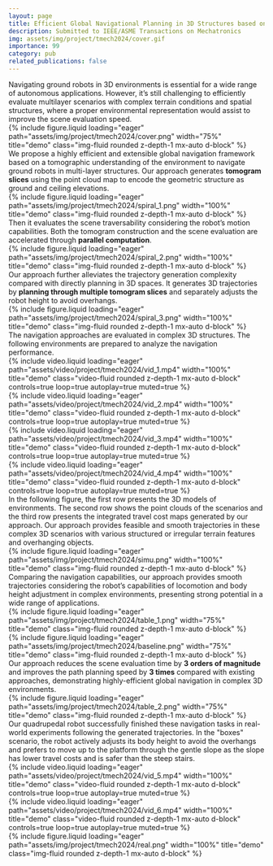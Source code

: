 ```yaml
---
layout: page
title: Efficient Global Navigational Planning in 3D Structures based on Point Cloud Tomography
description: Submitted to IEEE/ASME Transactions on Mechatronics
img: assets/img/project/tmech2024/cover.gif
importance: 99
category: pub
related_publications: false
---
```


<div class="caption">
    Navigating ground robots in 3D environments is essential for a wide range of autonomous applications.
    However, it’s still challenging to efficiently evaluate multilayer scenarios with complex terrain conditions and spatial structures, where a proper environmental representation would assist to improve the scene evaluation speed.
</div>

<div class="row">
    <div class="col-sm mt-3 mt-md-0">
        {% include figure.liquid loading="eager" path="assets/img/project/tmech2024/cover.png" width="75%" title="demo" class="img-fluid rounded z-depth-1 mx-auto d-block" %}
    </div>
</div>

<div class="caption">
    We propose a highly efficient and extensible global navigation framework based on a tomographic understanding of the environment to navigate ground robots in multi-layer structures.
    Our approach generates <b>tomogram slices</b> using the point cloud map to encode the geometric structure as ground and ceiling elevations.
</div>

<div class="row">
    <div class="col-sm mt-3 mt-md-0">
        {% include figure.liquid loading="eager" path="assets/img/project/tmech2024/spiral_1.png" width="100%" title="demo" class="img-fluid rounded z-depth-1 mx-auto d-block" %}
    </div>
</div>

<div class="caption">
    Then it evaluates the scene traversability considering the robot’s motion capabilities.
    Both the tomogram construction and the scene evaluation are accelerated through <b>parallel computation</b>.
</div>

<div class="row">
    <div class="col-sm mt-3 mt-md-0">
        {% include figure.liquid loading="eager" path="assets/img/project/tmech2024/spiral_2.png" width="100%" title="demo" class="img-fluid rounded z-depth-1 mx-auto d-block" %}
    </div>
</div>

<div class="caption">
    Our approach further alleviates the trajectory generation complexity compared with directly planning in 3D spaces. 
    It generates 3D trajectories by <b>planning through multiple tomogram slices</b> and separately adjusts the robot height to avoid overhangs.
</div>

<div class="row">
    <div class="col-sm mt-3 mt-md-0">
        {% include figure.liquid loading="eager" path="assets/img/project/tmech2024/spiral_3.png" width="100%" title="demo" class="img-fluid rounded z-depth-1 mx-auto d-block" %}
    </div>
</div>

<div class="caption">
    The navigation approaches are evaluated in complex 3D structures. 
    The following environments are prepared to analyze the navigation performance.
</div>

<div class="row row-cols-2">
    <div class="col-sm mt-3 mt-md-0">
        {% include video.liquid loading="eager" path="assets/video/project/tmech2024/vid_1.mp4" width="100%" title="demo" class="video-fluid rounded z-depth-1 mx-auto d-block" controls=true loop=true autoplay=true muted=true %}
    </div>
    <div class="col-sm mt-3 mt-md-0">
        {% include video.liquid loading="eager" path="assets/video/project/tmech2024/vid_2.mp4" width="100%" title="demo" class="video-fluid rounded z-depth-1 mx-auto d-block" controls=true loop=true autoplay=true muted=true %}
    </div>
    <div class="col-sm mt-3 mt-md-0">
        {% include video.liquid loading="eager" path="assets/video/project/tmech2024/vid_3.mp4" width="100%" title="demo" class="video-fluid rounded z-depth-1 mx-auto d-block" controls=true loop=true autoplay=true muted=true %}
    </div>
    <div class="col-sm mt-3 mt-md-0">
        {% include video.liquid loading="eager" path="assets/video/project/tmech2024/vid_4.mp4" width="100%" title="demo" class="video-fluid rounded z-depth-1 mx-auto d-block" controls=true loop=true autoplay=true muted=true %}
    </div>
</div>

<div class="caption">
    In the following figure, the first row presents the 3D models of environments. 
    The second row shows the point clouds of the scenarios and the third row presents the integrated travel cost maps generated by our approach. 
    Our approach provides feasible and smooth trajectories in these complex 3D scenarios with various structured or irregular terrain features and overhanging objects.
</div>

<div class="row">
    <div class="col-sm mt-3 mt-md-0">
        {% include figure.liquid loading="eager" path="assets/img/project/tmech2024/simu.png" width="100%" title="demo" class="img-fluid rounded z-depth-1 mx-auto d-block" %}
    </div>
</div>

<div class="caption">
    Comparing the navigation capabilities, our approach provides smooth trajectories considering the robot’s capabilities of locomotion and body height adjustment in complex environments, presenting strong potential in a wide range of applications.
</div>

<div class="row">
    <div class="col-sm mt-3 mt-md-0">
        {% include figure.liquid loading="eager" path="assets/img/project/tmech2024/table_1.png" width="75%" title="demo" class="img-fluid rounded z-depth-1 mx-auto d-block" %}
    </div>
</div>

<div class="row">
    <div class="col-sm mt-3 mt-md-0">
        {% include figure.liquid loading="eager" path="assets/img/project/tmech2024/baseline.png" width="75%" title="demo" class="img-fluid rounded z-depth-1 mx-auto d-block" %}
    </div>
</div>

<div class="caption">
    Our approach reduces the scene evaluation time by <b>3 orders of magnitude</b> and improves the path planning speed by <b>3 times</b> compared with existing approaches, demonstrating highly-efficient global navigation in complex 3D environments.
</div>

<div class="row">
    <div class="col-sm mt-3 mt-md-0">
        {% include figure.liquid loading="eager" path="assets/img/project/tmech2024/table_2.png" width="75%" title="demo" class="img-fluid rounded z-depth-1 mx-auto d-block" %}
    </div>
</div>

<div class="caption">
    Our quadrupedal robot successfully finished these navigation tasks in real-world experiments following the generated trajectories. 
    In the "boxes" scenario, the robot actively adjusts its body height to avoid the overhangs and prefers to move up to the platform through the gentle slope as the slope has lower travel costs and is safer than the steep stairs.
</div>

<div class="row row-cols-2">
    <div class="col-sm mt-3 mt-md-0">
        {% include video.liquid loading="eager" path="assets/video/project/tmech2024/vid_5.mp4" width="100%" title="demo" class="video-fluid rounded z-depth-1 mx-auto d-block"  controls=true loop=true autoplay=true muted=true %}
    </div>
    <div class="col-sm mt-3 mt-md-0">
        {% include video.liquid loading="eager" path="assets/video/project/tmech2024/vid_6.mp4" width="100%" title="demo" class="video-fluid rounded z-depth-1 mx-auto d-block"  controls=true loop=true autoplay=true muted=true %}
    </div>
</div>

<div class="row">
    <div class="col-sm mt-3 mt-md-0">
        {% include figure.liquid loading="eager" path="assets/img/project/tmech2024/real.png" width="100%" title="demo" class="img-fluid rounded z-depth-1 mx-auto d-block" %}
    </div>
</div>

